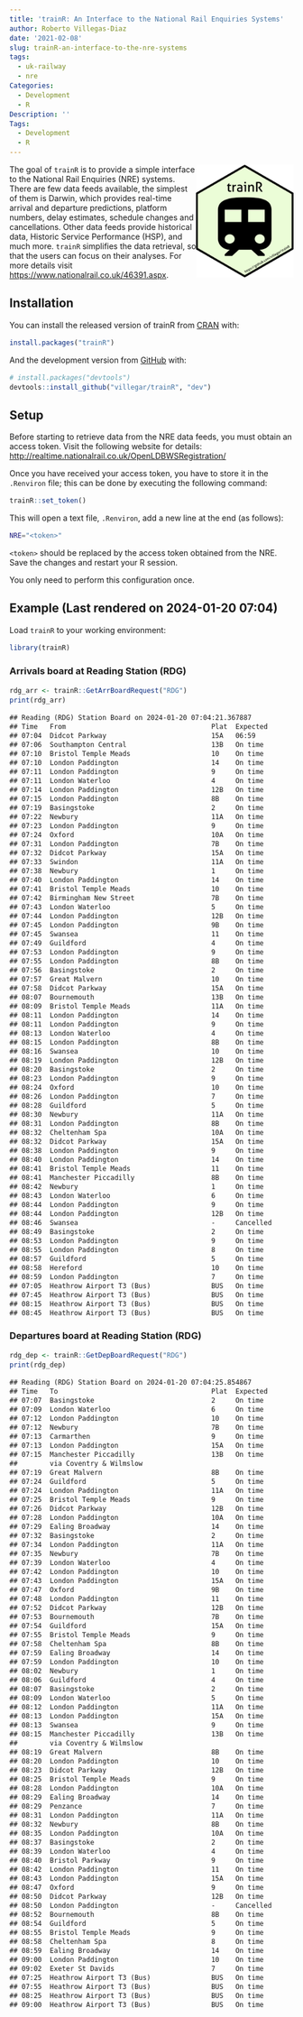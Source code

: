 ```yaml
---
title: 'trainR: An Interface to the National Rail Enquiries Systems'
author: Roberto Villegas-Diaz
date: '2021-02-08'
slug: trainR-an-interface-to-the-nre-systems
tags:
  - uk-railway
  - nre
Categories:
  - Development
  - R
Description: ''
Tags:
  - Development
  - R
---
```


<img src="https://raw.githubusercontent.com/villegar/trainR/main/inst/images/logo.png" alt="logo" align="right" height=200px/>

The goal of `trainR` is to provide a simple interface to the 
National Rail Enquiries (NRE) systems. There are few data feeds 
available, the simplest of them is Darwin, which provides real-time 
arrival and departure predictions, platform numbers, delay estimates, 
schedule changes and cancellations. Other data feeds provide historical 
data, Historic Service Performance (HSP), and much more. `trainR` 
simplifies the data retrieval, so that the users can focus on their 
analyses. For more details visit 
https://www.nationalrail.co.uk/46391.aspx.

## Installation

You can install the released version of trainR from [CRAN](https://CRAN.R-project.org) with:

``` r
install.packages("trainR")
```

And the development version from [GitHub](https://github.com/) with:

``` r
# install.packages("devtools")
devtools::install_github("villegar/trainR", "dev")
```

## Setup
Before starting to retrieve data from the NRE data feeds, you must obtain an access token. 
Visit the following website for details: http://realtime.nationalrail.co.uk/OpenLDBWSRegistration/

Once you have received your access token, you have to store it in the `.Renviron` file; this can be 
done by executing the following command:


```r
trainR::set_token()
```

This will open a text file, `.Renviron`, add a new line at the end (as follows):

```bash
NRE="<token>"
```

`<token>` should be replaced by the access token obtained from the NRE. Save the changes and restart 
your R session.

You only need to perform this configuration once.

## Example (Last rendered on 2024-01-20 07:04)

Load `trainR` to your working environment:

```r
library(trainR)
```

### Arrivals board at Reading Station (RDG)


```r
rdg_arr <- trainR::GetArrBoardRequest("RDG")
print(rdg_arr)
```

```
## Reading (RDG) Station Board on 2024-01-20 07:04:21.367887
## Time   From                                    Plat  Expected
## 07:04  Didcot Parkway                          15A   06:59
## 07:06  Southampton Central                     13B   On time
## 07:10  Bristol Temple Meads                    10    On time
## 07:10  London Paddington                       14    On time
## 07:11  London Paddington                       9     On time
## 07:11  London Waterloo                         4     On time
## 07:14  London Paddington                       12B   On time
## 07:15  London Paddington                       8B    On time
## 07:19  Basingstoke                             2     On time
## 07:22  Newbury                                 11A   On time
## 07:23  London Paddington                       9     On time
## 07:24  Oxford                                  10A   On time
## 07:31  London Paddington                       7B    On time
## 07:32  Didcot Parkway                          15A   On time
## 07:33  Swindon                                 11A   On time
## 07:38  Newbury                                 1     On time
## 07:40  London Paddington                       14    On time
## 07:41  Bristol Temple Meads                    10    On time
## 07:42  Birmingham New Street                   7B    On time
## 07:43  London Waterloo                         5     On time
## 07:44  London Paddington                       12B   On time
## 07:45  London Paddington                       9B    On time
## 07:45  Swansea                                 11    On time
## 07:49  Guildford                               4     On time
## 07:53  London Paddington                       9     On time
## 07:55  London Paddington                       8B    On time
## 07:56  Basingstoke                             2     On time
## 07:57  Great Malvern                           10    On time
## 07:58  Didcot Parkway                          15A   On time
## 08:07  Bournemouth                             13B   On time
## 08:09  Bristol Temple Meads                    11A   On time
## 08:11  London Paddington                       14    On time
## 08:11  London Paddington                       9     On time
## 08:13  London Waterloo                         4     On time
## 08:15  London Paddington                       8B    On time
## 08:16  Swansea                                 10    On time
## 08:19  London Paddington                       12B   On time
## 08:20  Basingstoke                             2     On time
## 08:23  London Paddington                       9     On time
## 08:24  Oxford                                  10    On time
## 08:26  London Paddington                       7     On time
## 08:28  Guildford                               5     On time
## 08:30  Newbury                                 11A   On time
## 08:31  London Paddington                       8B    On time
## 08:32  Cheltenham Spa                          10A   On time
## 08:32  Didcot Parkway                          15A   On time
## 08:38  London Paddington                       9     On time
## 08:40  London Paddington                       14    On time
## 08:41  Bristol Temple Meads                    11    On time
## 08:41  Manchester Piccadilly                   8B    On time
## 08:42  Newbury                                 1     On time
## 08:43  London Waterloo                         6     On time
## 08:44  London Paddington                       9     On time
## 08:44  London Paddington                       12B   On time
## 08:46  Swansea                                 -     Cancelled
## 08:49  Basingstoke                             2     On time
## 08:53  London Paddington                       9     On time
## 08:55  London Paddington                       8     On time
## 08:57  Guildford                               5     On time
## 08:58  Hereford                                10    On time
## 08:59  London Paddington                       7     On time
## 07:05  Heathrow Airport T3 (Bus)               BUS   On time
## 07:45  Heathrow Airport T3 (Bus)               BUS   On time
## 08:15  Heathrow Airport T3 (Bus)               BUS   On time
## 08:45  Heathrow Airport T3 (Bus)               BUS   On time
```

### Departures board at Reading Station (RDG)


```r
rdg_dep <- trainR::GetDepBoardRequest("RDG")
print(rdg_dep)
```

```
## Reading (RDG) Station Board on 2024-01-20 07:04:25.854867
## Time   To                                      Plat  Expected
## 07:07  Basingstoke                             2     On time
## 07:09  London Waterloo                         6     On time
## 07:12  London Paddington                       10    On time
## 07:12  Newbury                                 7B    On time
## 07:13  Carmarthen                              9     On time
## 07:13  London Paddington                       15A   On time
## 07:15  Manchester Piccadilly                   13B   On time
##        via Coventry & Wilmslow                 
## 07:19  Great Malvern                           8B    On time
## 07:24  Guildford                               5     On time
## 07:24  London Paddington                       11A   On time
## 07:25  Bristol Temple Meads                    9     On time
## 07:26  Didcot Parkway                          12B   On time
## 07:28  London Paddington                       10A   On time
## 07:29  Ealing Broadway                         14    On time
## 07:32  Basingstoke                             2     On time
## 07:34  London Paddington                       11A   On time
## 07:35  Newbury                                 7B    On time
## 07:39  London Waterloo                         4     On time
## 07:42  London Paddington                       10    On time
## 07:43  London Paddington                       15A   On time
## 07:47  Oxford                                  9B    On time
## 07:48  London Paddington                       11    On time
## 07:52  Didcot Parkway                          12B   On time
## 07:53  Bournemouth                             7B    On time
## 07:54  Guildford                               15A   On time
## 07:55  Bristol Temple Meads                    9     On time
## 07:58  Cheltenham Spa                          8B    On time
## 07:59  Ealing Broadway                         14    On time
## 07:59  London Paddington                       10    On time
## 08:02  Newbury                                 1     On time
## 08:06  Guildford                               4     On time
## 08:07  Basingstoke                             2     On time
## 08:09  London Waterloo                         5     On time
## 08:12  London Paddington                       11A   On time
## 08:13  London Paddington                       15A   On time
## 08:13  Swansea                                 9     On time
## 08:15  Manchester Piccadilly                   13B   On time
##        via Coventry & Wilmslow                 
## 08:19  Great Malvern                           8B    On time
## 08:20  London Paddington                       10    On time
## 08:23  Didcot Parkway                          12B   On time
## 08:25  Bristol Temple Meads                    9     On time
## 08:28  London Paddington                       10A   On time
## 08:29  Ealing Broadway                         14    On time
## 08:29  Penzance                                7     On time
## 08:31  London Paddington                       11A   On time
## 08:32  Newbury                                 8B    On time
## 08:35  London Paddington                       10A   On time
## 08:37  Basingstoke                             2     On time
## 08:39  London Waterloo                         4     On time
## 08:40  Bristol Parkway                         9     On time
## 08:42  London Paddington                       11    On time
## 08:43  London Paddington                       15A   On time
## 08:47  Oxford                                  9     On time
## 08:50  Didcot Parkway                          12B   On time
## 08:50  London Paddington                       -     Cancelled
## 08:52  Bournemouth                             8B    On time
## 08:54  Guildford                               5     On time
## 08:55  Bristol Temple Meads                    9     On time
## 08:58  Cheltenham Spa                          8     On time
## 08:59  Ealing Broadway                         14    On time
## 09:00  London Paddington                       10    On time
## 09:02  Exeter St Davids                        7     On time
## 07:25  Heathrow Airport T3 (Bus)               BUS   On time
## 07:55  Heathrow Airport T3 (Bus)               BUS   On time
## 08:25  Heathrow Airport T3 (Bus)               BUS   On time
## 09:00  Heathrow Airport T3 (Bus)               BUS   On time
```
